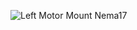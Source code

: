 
![Left Motor Mount Nema17](https://user-images.githubusercontent.com/37383368/137668444-9f2e1135-0114-424e-8b7c-ea0f55dde8ec.gif)
